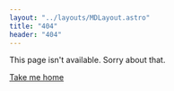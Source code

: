 ```yaml
---
layout: "../layouts/MDLayout.astro"
title: "404"
header: "404"
---
```


This page isn't available. Sorry about that.

[Take me home](/)
